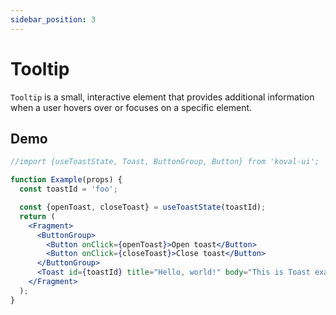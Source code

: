 ```yaml
---
sidebar_position: 3
---
```


# Tooltip

`Tooltip` is a small, interactive element that provides additional information when a user hovers over or focuses on a specific element.

## Demo

```jsx live
//import {useToastState, Toast, ButtonGroup, Button} from 'koval-ui';

function Example(props) {
  const toastId = 'foo';

  const {openToast, closeToast} = useToastState(toastId);
  return (
    <Fragment>
      <ButtonGroup>
        <Button onClick={openToast}>Open toast</Button>
        <Button onClick={closeToast}>Close toast</Button>
      </ButtonGroup>
      <Toast id={toastId} title="Hello, world!" body="This is Toast example." />
    </Fragment>
  );
}
```
